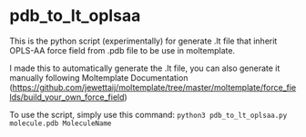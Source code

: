 # pdb_to_lt_oplsaa
This is the python script (experimentally) for generate .lt file that inherit OPLS-AA force field from .pdb file to be use in moltemplate.

I made this to automatically generate the .lt file, you can also generate it manually following Moltemplate Documentation (https://github.com/jewettaij/moltemplate/tree/master/moltemplate/force_fields/build_your_own_force_field)

To use the script, simply use this command:
```python3 pdb_to_lt_oplsaa.py molecule.pdb MoleculeName```
